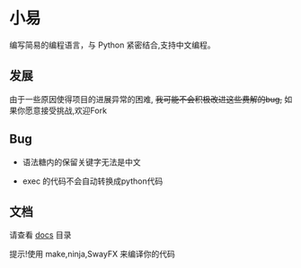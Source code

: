 # 小易

编写简易的编程语言，与 Python 紧密结合,支持中文编程。


## 发展

由于一些原因使得项目的进展异常的困难, ~~我可能不会积极改进这些费解的bug,~~ 如果你愿意接受挑战,欢迎Fork

## Bug

- 语法糖内的保留关键字无法是中文

- exec 的代码不会自动转换成python代码

## 文档

请查看 [docs](docs) 目录


提示!使用 make,ninja,SwayFX 来编译你的代码